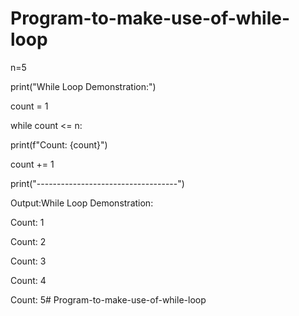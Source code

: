 # Program-to-make-use-of-while-loop
n=5

print("While Loop Demonstration:")

count = 1

while count <= n:

print(f"Count: {count}")

count += 1

print("-----------------------------------")

Output:While Loop Demonstration:

Count: 1

Count: 2

Count: 3

Count: 4

Count: 5# Program-to-make-use-of-while-loop
